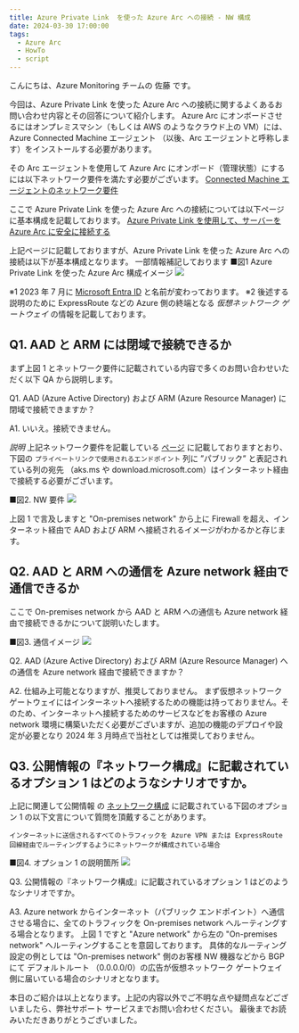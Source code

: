 ```yaml
---
title: Azure Private Link  を使った Azure Arc への接続 - NW 構成
date: 2024-03-30 17:00:00
tags:
  - Azure Arc
  - HowTo
  - script
---
```


<!-- more -->
こんにちは、Azure Monitoring チームの 佐藤 です。

今回は、Azure Private Link を使った Azure Arc への接続に関するよくあるお問い合わせ内容とその回答について紹介します。
Azure Arc にオンボードさせるにはオンプレミスマシン（もしくは AWS のようなクラウド上の VM）には、Azure Connected Machine エージェント （以後、Arc エージェントと呼称します）をインストールする必要があります。

その Arc エージェントを使用して Azure Arc にオンボード（管理状態）にするには以下ネットワーク要件を満たす必要がございます。
[Connected Machine エージェントのネットワーク要件](https://learn.microsoft.com/ja-jp/azure/azure-arc/servers/network-requirements?tabs=azure-cloud)

ここで Azure Private Link を使った Azure Arc への接続については以下ページに基本構成を記載しております。
[Azure Private Link を使用して、サーバーを Azure Arc に安全に接続する](https://learn.microsoft.com/ja-jp/azure/azure-arc/servers/private-link-security)

上記ページに記載しておりますが、Azure Private Link を使った Azure Arc への接続は以下が基本構成となります。
一部情報補記しております
■図1 Azure Private Link を使った Azure Arc 構成イメージ
![](SCVMM_reregisterVM/01.png)

※1 2023 年 7 月に [Microsoft Entra ID](https://news.microsoft.com/ja-jp/2023/07/12/230712-azure-ad-is-becoming-microsoft-entra-id/) と名前が変わっております。
※2 後述する説明のために ExpressRoute などの Azure 側の終端となる *仮想ネットワーク ゲートウェイ* の情報を記載しております。


## Q1. AAD と ARM には閉域で接続できるか
まず上図 1 とネットワーク要件に記載されている内容で多くのお問い合わせいただく以下 QA から説明します。

Q1. 
AAD (Azure Active Directory) および ARM (Azure Resource Manager) に閉域で接続できますか？

A1. 
いいえ。接続できません。

*説明*
上記ネットワーク要件を記載している [ページ](https://learn.microsoft.com/ja-jp/azure/azure-arc/servers/network-requirements?tabs=azure-cloud#urls) に記載しておりますとおり、下図の `プライベートリンクで使用されるエンドポイント` 列に ”パブリック” と表記されている列の宛先 （aks.ms や download.microsoft.com）はインターネット経由で接続する必要がございます。

■図2. NW 要件
![](SCVMM_reregisterVM/02.png)

上図 1 で言及しますと "On-premises network" から上に Firewall を超え、インターネット経由で AAD および ARM へ接続されるイメージがわかるかと存じます。


## Q2. AAD と ARM への通信を Azure network 経由で通信できるか
ここで On-premises network から AAD と ARM への通信も Azure network 経由で接続できるかについて説明いたします。

■図3.  通信イメージ
![](SCVMM_reregisterVM/03.png)

Q2. 
AAD (Azure Active Directory) および ARM (Azure Resource Manager) への通信を Azure network 経由で接続できますか？

A2. 
仕組み上可能となりますが、推奨しておりません。
まず仮想ネットワーク ゲートウェイにはインターネットへ接続するための機能は持っておりません。そのため、インターネットへ接続するためのサービスなどをお客様の Azure network 環境に構築いただく必要がございますが、追加の機能のデプロイや設定が必要となり 2024 年 3 月時点で当社としては推奨しておりません。


## Q3.  公開情報の『ネットワーク構成』に記載されているオプション 1 はどのようなシナリオですか。
上記に関連して公開情報 の [ネットワーク構成](https://learn.microsoft.com/ja-jp/azure/azure-arc/servers/private-link-security#network-configuration)
に記載されている下図のオプション 1 の以下文言について質問を頂戴することがあります。

```
インターネットに送信されるすべてのトラフィックを Azure VPN または ExpressRoute 回線経由でルーティングするようにネットワークが構成されている場合
```

■図4. オプション 1 の説明箇所
![](SCVMM_reregisterVM/04.png)


Q3. 
公開情報の『ネットワーク構成』に記載されているオプション 1 はどのようなシナリオですか。

A3.
Azure network からインターネット（パブリック エンドポイント）へ通信させる場合に、全てのトラフィックを On-premises network へルーティングする場合となります。
上図 1 ですと "Azure network" から左の  "On-premises network" へルーティングすることを意図しております。
具体的なルーティング設定の例としては "On-premises network" 側のお客様 NW 機器などから BGP にて デフォルトルート （0.0.0.0/0）の広告が仮想ネットワーク ゲートウェイ側に届いている場合のシナリオとなります。


本日のご紹介は以上となります。上記の内容以外でご不明な点や疑問点などございましたら、弊社サポート サービスまでお問い合わせください。
最後までお読みいただきありがとうございました。
